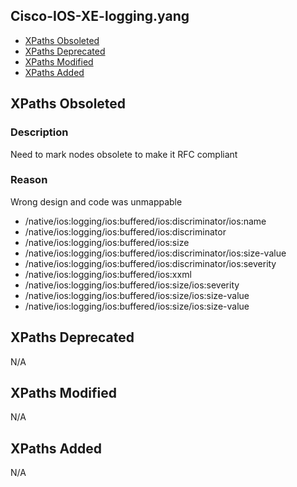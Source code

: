 ## Cisco-IOS-XE-logging.yang


- [XPaths Obsoleted](#xpaths-obsoleted)
- [XPaths Deprecated](#xpaths-deprecated)
- [XPaths Modified](#xpaths-modified)
- [XPaths Added](#xpaths-added)

## XPaths Obsoleted


### Description
Need to mark nodes obsolete to make it RFC compliant

### Reason

Wrong design and code was unmappable


- /native/ios:logging/ios:buffered/ios:discriminator/ios:name
- /native/ios:logging/ios:buffered/ios:discriminator
- /native/ios:logging/ios:buffered/ios:size
- /native/ios:logging/ios:buffered/ios:discriminator/ios:size-value
- /native/ios:logging/ios:buffered/ios:discriminator/ios:severity
- /native/ios:logging/ios:buffered/ios:xxml
- /native/ios:logging/ios:buffered/ios:size/ios:severity
- /native/ios:logging/ios:buffered/ios:size/ios:size-value
- /native/ios:logging/ios:buffered/ios:size/ios:size-value

## XPaths Deprecated
N/A

## XPaths Modified
N/A

## XPaths Added
N/A


